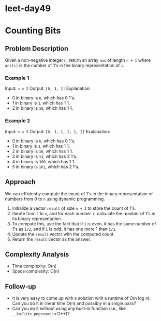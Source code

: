 # leet-day49

# Counting Bits

## Problem Description

Given a non-negative integer `n`, return an array `ans` of length `n + 1` where `ans[i]` is the number of 1's in the binary representation of `i`.

### Example 1

Input: `n = 2`
Output: `[0, 1, 1]`
Explanation:
- 0 in binary is `0`, which has 0 1's.
- 1 in binary is `1`, which has 1 1.
- 2 in binary is `10`, which has 1 1.

### Example 2

Input: `n = 5`
Output: `[0, 1, 1, 2, 1, 2]`
Explanation:
- 0 in binary is `0`, which has 0 1's.
- 1 in binary is `1`, which has 1 1.
- 2 in binary is `10`, which has 1 1.
- 3 in binary is `11`, which has 2 1's.
- 4 in binary is `100`, which has 1 1.
- 5 in binary is `101`, which has 2 1's.

## Approach

We can efficiently compute the count of 1's in the binary representation of numbers from 0 to `n` using dynamic programming.

1. Initialize a vector `result` of size `n + 1` to store the count of 1's.
2. Iterate from 1 to `n`, and for each number `i`, calculate the number of 1's in its binary representation.
3. To compute this, use the fact that if `i` is even, it has the same number of 1's as `i/2`, and if `i` is odd, it has one more 1 than `i/2`.
4. Update the `result` vector with the computed count.
5. Return the `result` vector as the answer.

## Complexity Analysis

- Time complexity: O(n)
- Space complexity: O(n)

## Follow-up

- It is very easy to come up with a solution with a runtime of O(n log n). Can you do it in linear time O(n) and possibly in a single pass?
- Can you do it without using any built-in function (i.e., like `__builtin_popcount` in C++)?

